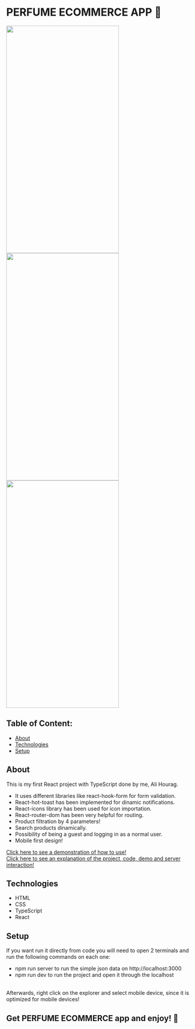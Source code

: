 # PERFUME ECOMMERCE APP 📱

<img src="https://github.com/ali-hourag/perfume_ecommerce/assets/131694498/3882fede-6496-4767-ac78-299d08e81ac4" width="300" height="606"/>
<img src="https://github.com/ali-hourag/perfume_ecommerce/assets/131694498/eb2f089d-9e19-4fd9-b61b-bd1ab8ec31a2" width="300" height="606"/>
<img src="https://github.com/ali-hourag/perfume_ecommerce/assets/131694498/2771e403-a2d0-4a5a-8fbb-8e40befa32a2" width="300" height="606"/>


## Table of Content:

- [About](#about)
- [Technologies](#technologies)
- [Setup](#setup)

## About

This is my first React project with TypeScript done by me, Ali Hourag. 
<br/>
* It uses different libraries like react-hook-form for form validation.
* React-hot-toast has been implemented for dinamic notifications.
* React-icons library has been used for icon importation.
* React-router-dom has been very helpful for routing.
* Product filtration by 4 parameters!
* Search products dinamically.
* Possibility of being a guest and logging in as a normal user.
* Mobile first design!

<a href="https://drive.google.com/file/d/1d9SejhiKvgIX4ccd8Bjkn_RCrC2yIQfj/view?usp=sharing">Click here to see a demonstration of how to use!</a><br />
<a href="https://drive.google.com/file/d/18yLFURkBJC05grv-hi_cv67PC1FBwtcO/view?usp=sharing">Click here to see an explanation of the project, code, demo and server interaction!</a>

## Technologies
- HTML
- CSS
- TypeScript
- React


## Setup
If you want run it directly from code you will need to open 2 terminals and run the following commands on each one:
- npm run server to run the simple json data on http://localhost:3000
- npm run dev to run the project and open it through the localhost
<br/>
Afterwards, right click on the explorer and select mobile device, since it is optimized for mobile devices!

## Get PERFUME ECOMMERCE app and enjoy! 📱
